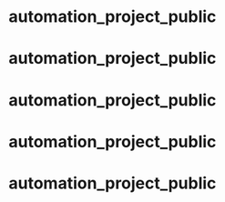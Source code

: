 # automation_project_public
# automation_project_public
# automation_project_public
# automation_project_public
# automation_project_public
